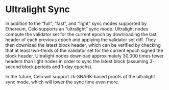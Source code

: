 # Ultralight Sync

In addition to the “full”, “fast”, and “light” sync modes supported by Ethereum, Celo supports an “ultralight” sync mode. Ultralight nodes compute the validator set for the current epoch by downloading the last header of each previous epoch and applying the validator set diff. They then download the latest block header, which can be verified by checking that at least two-thirds of the validator set for the current epoch signed the block header. Ultralight nodes download approximately 30,000 times fewer headers than light nodes in order to sync the latest block \(assuming 3-second block periods and 1-day epochs\).

In the future, Celo will support zk-SNARK-based proofs of the ultralight sync mode, which will lower the sync time even more.
